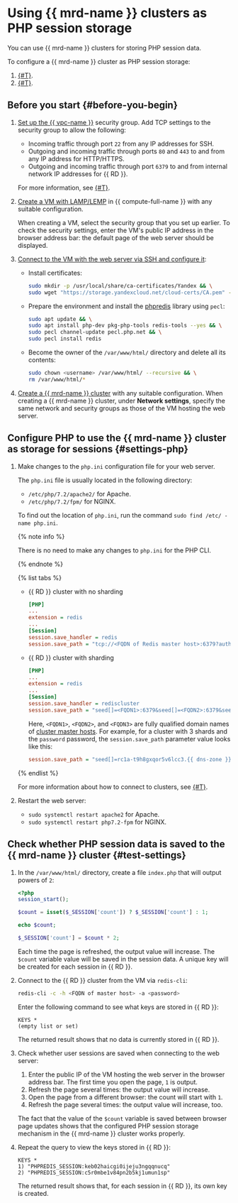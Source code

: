 # Using {{ mrd-name }} clusters as PHP session storage

You can use {{ mrd-name }} clusters for storing PHP session data.

To configure a {{ mrd-name }} cluster as PHP session storage:

1. [{#T}](#settings-php).
1. [{#T}](#test-settings).

## Before you start {#before-you-begin}

1. [Set up the {{ vpc-name }}](../../vpc/operations/security-group-update.md#add-rule) security group. Add TCP settings to the security group to allow the following:
      * Incoming traffic through port `22` from any IP addresses for SSH.
      * Outgoing and incoming traffic through ports `80` and `443` to and from any IP address for HTTP/HTTPS.
      * Outgoing and incoming traffic through port `6379` to and from internal network IP addresses for {{ RD }}.

    For more information, see [{#T}](../../vpc/concepts/security-groups.md).

1. [Create a VM with LAMP/LEMP](../../tutorials/web/lamp-lemp.md#create-vm) in {{ compute-full-name }} with any suitable configuration.

    When creating a VM, select the security group that you set up earlier. To check the security settings, enter the VM's public IP address in the browser address bar: the default page of the web server should be displayed.

1. [Connect to the VM with the web server via SSH and configure it](../../compute/operations/vm-connect/ssh.md):

    * Install certificates:

        ```bash
        sudo mkdir -p /usr/local/share/ca-certificates/Yandex && \
        sudo wget "https://storage.yandexcloud.net/cloud-certs/CA.pem" -O /usr/local/share/ca-certificates/Yandex/YandexInternalRootCA.crt
        ```

    * Prepare the environment and install the [phpredis](https://github.com/phpredis/phpredis) library using `pecl`:

        ```bash
        sudo apt update && \
        sudo apt install php-dev pkg-php-tools redis-tools --yes && \
        sudo pecl channel-update pecl.php.net && \
        sudo pecl install redis
        ```

    * Become the owner of the `/var/www/html/` directory and delete all its contents:

        ```bash
        sudo chown <username> /var/www/html/ --recursive && \
        rm /var/www/html/*
        ```

1. [Create a {{ mrd-name }} cluster](../operations/cluster-create.md) with any suitable configuration. When creating a {{ mrd-name }} cluster, under **Network settings**, specify the same network and security groups as those of the VM hosting the web server.

## Configure PHP to use the {{ mrd-name }} cluster as storage for sessions {#settings-php}

1. Make changes to the `php.ini` configuration file for your web server.

    The `php.ini` file is usually located in the following directory:
    * `/etc/php/7.2/apache2/` for Apache.
    * `/etc/php/7.2/fpm/` for NGINX.

    To find out the location of `php.ini`, run the command `sudo find /etc/ -name php.ini`.

    {% note info %}

    There is no need to make any changes to `php.ini` for the PHP CLI.

    {% endnote %}

    {% list tabs %}

      - {{ RD }} cluster with no sharding

        ```ini
        [PHP]
        ...
        extension = redis
        ...
        [Session]
        session.save_handler = redis
        session.save_path = "tcp://<FQDN of Redis master host>:6379?auth=<password>"
        ```

      - {{ RD }} cluster with sharding

        ```ini
        [PHP]
        ...
        extension = redis
        ...
        [Session]
        session.save_handler = rediscluster
        session.save_path = "seed[]=<FQDN1>:6379&seed[]=<FQDN2>:6379&seed[]=<FQDN3>:6379&auth=<password>"
        ```

        Here, `<FQDN1>`, `<FQDN2>`, and `<FQDN3>` are fully qualified domain names of [cluster master hosts](../operations/hosts.md#list). For example, for a cluster with 3 shards and the `password` password, the `session.save_path` parameter value looks like this:

        ```ini
        session.save_path = "seed[]=rc1a-t9h8gxqor5v6lcc3.{{ dns-zone }}:6379&seed[]=rc1b-7qxk0h3b8pupxsj9.{{ dns-zone }}:6379&seed[]=rc1c-spy1c1i4vwvj0n8z.{{ dns-zone }}:6379&auth=password"
        ```

    {% endlist %}

    For more information about how to connect to clusters, see [{#T}](../operations/connect/index.md).

1. Restart the web server:
    * `sudo systemctl restart apache2` for Apache.
    * `sudo systemctl restart php7.2-fpm` for NGINX.

## Check whether PHP session data is saved to the {{ mrd-name }} cluster {#test-settings}

1. In the `/var/www/html/` directory, create a file `index.php` that will output powers of `2`:

    ```php
    <?php
    session_start();
    
    $count = isset($_SESSION['count']) ? $_SESSION['count'] : 1;
    
    echo $count;
    
    $_SESSION['count'] = $count * 2;
    ```

    Each time the page is refreshed, the output value will increase. The `$count` variable value will be saved in the session data. A unique key will be created for each session in {{ RD }}.

1. Connect to the {{ RD }} cluster from the VM via `redis-cli`:

    ```bash
    redis-cli -c -h <FQDN of master host> -a <password>
    ```

    Enter the following command to see what keys are stored in {{ RD }}:

    ```text
    KEYS *
    (empty list or set)
    ```

    The returned result shows that no data is currently stored in {{ RD }}.

1. Check whether user sessions are saved when connecting to the web server:
    1. Enter the public IP of the VM hosting the web server in the browser address bar. The first time you open the page, `1` is output.
    1. Refresh the page several times: the output value will increase.
    1. Open the page from a different browser: the count will start with `1`.
    1. Refresh the page several times: the output value will increase, too.

    The fact that the value of the `$count` variable is saved between browser page updates shows that the configured PHP session storage mechanism in the {{ mrd-name }} cluster works properly.

1. Repeat the query to view the keys stored in {{ RD }}:

    ```text
    KEYS *
    1) "PHPREDIS_SESSION:keb02haicgi0ijeju3ngqqnucq"
    2) "PHPREDIS_SESSION:c5r0mbe1v84pn2b5kj1umun1sp"
    ```

    The returned result shows that, for each session in {{ RD }}, its own key is created.

